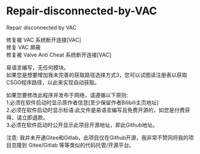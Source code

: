 # Repair-disconnected-by-VAC
Repair disconnected by VAC
  
修复被 VAC 系统断开连接[VAC]  
修复 VAC 屏蔽  
修复被 Valve Anti Cheat 系统断开连接[VAC]  

易语言编写，无任何模块。  
如果您是想要增加我未完善的获取路径选择方式3，您可以试图读注册表以获取CSGO程序路径，以此来实现自动获取。
  
如果您要修改此程序并发布于网络，请遵循以下原则:  
1.必须在软件启动时显示原作者信息[至少保留作者Bilibili主页地址]  
2.必须在软件启动时显示标语:此文件是易语言编写且免费开源的，如您是付费获得，请立即退款。  
3.必须在软件启动时公开显示此项目开源地址，即此Github地址。  
  
注意:
我并未开通Gitee和Gitlab，此项目仅在Github开源，我非常不赞同将我的项目克隆到 Gitee/Gitlab 等等类似的代码托管/开源平台。
